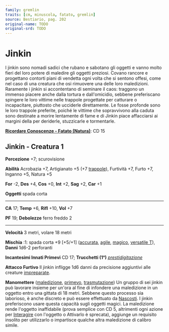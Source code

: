 ```yaml
---
family: gremlin
traits: [cm, minuscola, fatato, gremlin]
source: Bestiario, pag. 202
original-name: TODO
original-srd: TODO
---
```


# Jinkin

I jinkin sono nomadi sadici che rubano e sabotano gli oggetti e vanno molto
fieri del loro potere di maledire gli oggetti preziosi. Covano rancore e
progettano contorti piani di vendetta ogni volta che si sentono offesi, come nel
caso di una creatura che osi rimuovere una delle loro maledizioni. Raramente i
jinkin si accontentano di seminare il caos: traggono un immenso piacere anche
dalla tortura e dall'omicidio, sebbene preferiscano spingere le loro vittime
nelle trappole progettate per catturare o incapacitare, piuttosto che ucciderle
direttamente. Le fosse profonde sono le loro trappole preferite, poiché le
vittime che sopravvivono alla caduta sono destinate a morire lentamente di fame
e di Jinkin piace affacciarsi ai margini della per deriderle, stuzzicarle e
tormentarle.

**[Ricordare Conoscenze - Fatato (Natura)](/azioni/abilita/ricordare-conoscenze)**:
CD 15

## Jinkin - Creatura 1

**Percezione** +7; scurovisione

**Abilità** Acrobazia +7, Artigianato +5 (+7 [trappole](/tratti/trappola)),
Furtività +7, Furto +7, Inganno +5, Natura +5

**For** -2, **Des** +4, **Cos** +0, **Int** +2, **Sag** +2, **Car** +1

**Oggetti** spada corta

---

**CA** 17; **Temp** +6, **Rifl** +10, **Vol** +7

**PF** 19; **Debolezze** ferro freddo 2

---

**Velocità** 3 metri, volare 18 metri

**Mischia** :1: spada corta +9 \[+5/+1] ([accurata](/tratti/accurata),
[agile](/tratti/agile), [magico](/tratti/magico),
[versatile T](/tratti/versatile)), **Danni** 1d6-2 perforanti

**Incantesimi Innati Primevi** CD 17; **Trucchetti (1°)**
_[prestidigitazione](/incantesimi/prestidigitazione)_

**Attacco Furtivo** Il jinkin infligge 1d6 danni da precisione aggiuntivi alle
creature [impreparate](/condizioni/impreparato).

**Manomettere** ([maledizione](/tratti/maledizione), [primevo](/tratti/primevo),
[trasmutazione](/tratti/trasmutazione)) Un gruppo di sei jinkin può lavorare
insieme per un'ora al fine di infondere una maledizione in un oggetto entro una
gittata di 18 metri. Sebbene questo processo sia laborioso, è anche discreto e
può essere effettuato da [Nascosti](/azioni/abilita/nascondersi). I jinkin
preferiscono usare questa capacità sugli oggetti magici. La maledizione rende
l'oggetto inaffidabile (prova semplice con CD 5, altrimenti ogni azione per
[Interagire](/azioni/base/interagire) con l'oggetto o Attivarlo è sprecata),
aggiunge un requisito insolito per utilizzarlo o impartisce qualche altra
maledizione di calibro simile.
